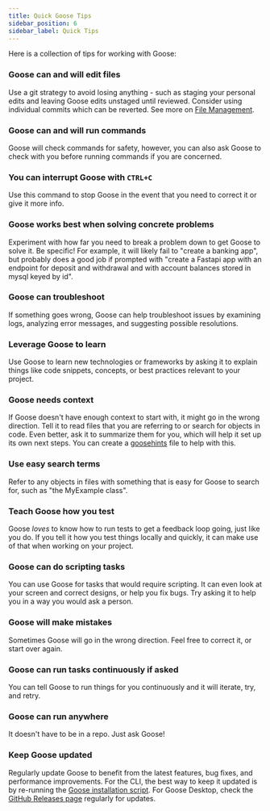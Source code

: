```yaml
---
title: Quick Goose Tips
sidebar_position: 6
sidebar_label: Quick Tips
---
```


Here is a collection of tips for working with Goose:

### Goose can and will edit files
Use a git strategy to avoid losing anything - such as staging your personal edits and leaving Goose edits unstaged until reviewed. Consider using individual commits which can be reverted. See more on [File Management](/docs/guides/file-management).

### Goose can and will run commands
Goose will check commands for safety, however, you can also ask Goose to check with you before running commands if you are concerned.

### You can interrupt Goose with `CTRL+C`
Use this command to stop Goose in the event that you need to correct it or give it more info.

### Goose works best when solving concrete problems
Experiment with how far you need to break a problem down to get Goose to solve it. Be specific! For example, it will likely fail to "create a banking app", but probably does a good job if prompted with "create a Fastapi app with an endpoint for deposit and withdrawal and with account balances stored in mysql keyed by id".

### Goose can troubleshoot
If something goes wrong, Goose can help troubleshoot issues by examining logs, analyzing error messages, and suggesting possible resolutions.

### Leverage Goose to learn
Use Goose to learn new technologies or frameworks by asking it to explain things like code snippets, concepts, or best practices relevant to your project.

### Goose needs context
If Goose doesn't have enough context to start with, it might go in the wrong direction. Tell it to read files that you are referring to or search for objects in code. Even better, ask it to summarize them for you, which will help it set up its own next steps. You can create a [goosehints](/docs/guides/using-goosehints) file to help with this.

### Use easy search terms
Refer to any objects in files with something that is easy for Goose to search for, such as "the MyExample class".

### Teach Goose how you test
Goose *loves* to know how to run tests to get a feedback loop going, just like you do. If you tell it how you test things locally and quickly, it can make use of that when working on your project.

### Goose can do scripting tasks
You can use Goose for tasks that would require scripting. It can even look at your screen and correct designs, or help you fix bugs. Try asking it to help you in a way you would ask a person.

### Goose will make mistakes
Sometimes Goose will go in the wrong direction. Feel free to correct it, or start over again.

### Goose can run tasks continuously if asked
You can tell Goose to run things for you continuously and it will iterate, try, and retry.

### Goose can run anywhere
It doesn't have to be in a repo. Just ask Goose!

### Keep Goose updated
Regularly update Goose to benefit from the latest features, bug fixes, and performance improvements. For the CLI, the best way to keep it updated is by re-running the [Goose installation script][installation]. For Goose Desktop, check the [GitHub Releases page][ui-release] regularly for updates.

[installation]: https://block.github.io/goose/docs/quickstart/#installation
[ui-release]: https://github.com/block/goose/releases/stable